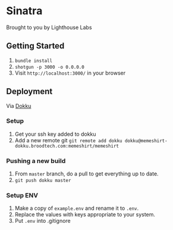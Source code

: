 Sinatra
=============

Brought to you by Lighthouse Labs

## Getting Started

1. `bundle install`
2. `shotgun -p 3000 -o 0.0.0.0`
3. Visit `http://localhost:3000/` in your browser


## Deployment

Via [Dokku](http://dokku.viewdocs.io/dokku/)

### Setup

1. Get your ssh key added to dokku
2. Add a new remote git `git remote add dokku dokku@memeshirt-dokku.broodtech.com:memeshirt/memeshirt`

### Pushing a new build

1. From `master` branch, do a pull to get everything up to date.
2. `git push dokku master`

### Setup ENV

1. Make a copy of `example.env` and rename it to `.env`.
2. Replace the values with keys appropriate to your system.
3. Put `.env` into .gitignore
